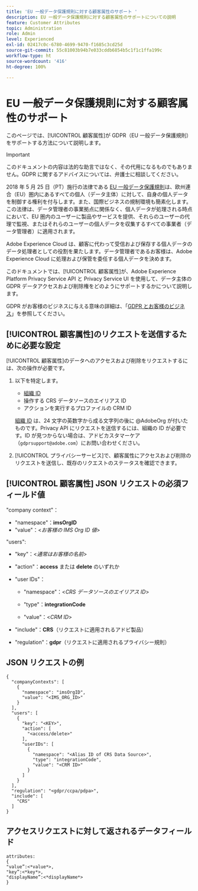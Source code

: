 ```yaml
---
title: 'EU 一般データ保護規則に対する顧客属性のサポート '
description: EU 一般データ保護規則に対する顧客属性のサポートについての説明
feature: Customer Attributes
topic: Administration
role: Admin
level: Experienced
exl-id: 02417c0c-6780-4699-9470-f1685c3cd25d
source-git-commit: 55c81003b94b7e033cddb6854b5c1f1c1ffa199c
workflow-type: ht
source-wordcount: '416'
ht-degree: 100%

---
```


# EU 一般データ保護規則に対する顧客属性のサポート

このページでは、[!UICONTROL 顧客属性]が GDPR（EU 一般データ保護規則）をサポートする方法について説明します。

>[!IMPORTANT]
>
>このドキュメントの内容は法的な助言ではなく、その代用になるものでもありません。GDPR に関するアドバイスについては、弁護士に相談してください。

2018 年 5 月 25 日（PT）施行の法律である [EU 一般データ保護規則](https://business.adobe.com/jp/privacy/general-data-protection-regulation.html)は、欧州連合（EU）圏内にあるすべての個人（データ主体）に対して、自身の個人データを制御する権利を付与します。また、国際ビジネスの規制環境も簡素化します。この法律は、データ管理者の事業拠点に関係なく、個人データが処理される時点において、EU 圏内のユーザーに製品やサービスを提供、それらのユーザーの代理で監視、またはそれらのユーザーの個人データを収集するすべての事業者（データ管理者）に適用されます。

Adobe Experience Cloud は、顧客に代わって受信および保存する個人データのデータ処理者としての役割を果たします。データ管理者であるお客様は、Adobe Experience Cloud に処理および保管を委任する個人データを決めます。

このドキュメントでは、[!UICONTROL 顧客属性]が、Adobe Experience Platform Privacy Service API と Privacy Service UI を使用して、データ主体の GDPR データアクセスおよび削除権をどのようにサポートするかについて説明します。

GDPR がお客様のビジネスに与える意味の詳細は、「[GDPR とお客様のビジネス](https://business.adobe.com/jp/privacy/general-data-protection-regulation.html)」を参照してください。

## [!UICONTROL 顧客属性]のリクエストを送信するために必要な設定

[!UICONTROL 顧客属性]のデータへのアクセスおよび削除をリクエストするには、次の操作が必要です。

1. 以下を特定します。

   * [組織 ID](#organizations.md)
   * 操作する CRS データソースのエイリアス ID
   * アクションを実行するプロファイルの CRM ID

   [組織 ID](#organizations.md) は、24 文字の英数字から成る文字列の後に @AdobeOrg が付いたものです。Privacy API にリクエストを送信するには、組織の ID が必要です。ID が見つからない場合は、アドビカスタマーケア（`gdprsupport@adobe.com`）にお問い合わせください。

1. [!UICONTROL プライバシーサービス]で、顧客属性にアクセスおよび削除のリクエストを送信し、既存のリクエストのステータスを確認できます。

## [!UICONTROL 顧客属性] JSON リクエストの必須フィールド値

&quot;company context&quot;：

* &quot;namespace&quot;：**imsOrgID**
* &quot;value&quot;：&lt;*お客様の IMS Org ID 値*>

&quot;users&quot;:

* &quot;key&quot;：&lt;*通常はお客様の名前*>

* &quot;action&quot;：**access** または **delete** のいずれか

* &quot;user IDs&quot;：

   * &quot;namespace&quot;：&lt;*CRS データソースのエイリアス ID*>

   * &quot;type&quot;：**integrationCode**

   * &quot;value&quot;：&lt;*CRM ID*>

* &quot;include&quot;：**CRS**（リクエストに適用されるアドビ製品）

* &quot;regulation&quot;：**gdpr**（リクエストに適用されるプライバシー規則）

## JSON リクエストの例

```
{
  "companyContexts": [
    {
      "namespace": "imsOrgID",
      "value": "<IMS_ORG_ID>"
    }
  ],
  "users": [
    {
      "key": "<KEY>",
      "action": [
        "<access/delete>"
      ],
      "userIDs": [
        {
          "namespace": "<Alias ID of CRS Data Source>",
          "type": "integrationCode",
          "value": "<CRM ID>"
        }
      ]
    }
  ],
  "regulation": "<gdpr/ccpa/pdpa>",
  "include": [
    "CRS"
  ]
}
```

## アクセスリクエストに対して返されるデータフィールド

```
attributes:
{
"value”:<*value*>,
"key”:<*key*>,
"displayName”:<*displayName*>
}
```
